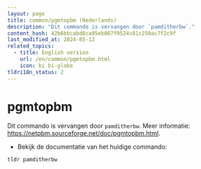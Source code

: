 ```yaml
---
layout: page
title: common/pgmtopbm (Nederlands)
description: "Dit commando is vervangen door `pamditherbw`."
content_hash: 42b6bbcabd8ca95eb087f9524c81c250ac7f2c9f
last_modified_at: 2024-03-12
related_topics:
  - title: English version
    url: /en/common/pgmtopbm.html
    icon: bi bi-globe
tldri18n_status: 2
---
```

# pgmtopbm

Dit commando is vervangen door `pamditherbw`.
Meer informatie: <https://netpbm.sourceforge.net/doc/pgmtopbm.html>.

- Bekijk de documentatie van het huidige commando:

`tldr pamditherbw`

